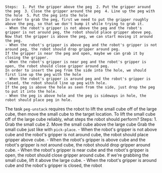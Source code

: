 
    Steps:  1. Put the gripper above the peg  2. Put the gripper around the peg  3. Close the gripper around the peg  4. Line up the peg with the hole  5. Put the peg into the hole
    In order to grab the peg, first we need to put the gripper roughly above the peg, so that we don't bump it while trying to grab it.
    - When the robot's gripper is not above the peg and the robot's gripper is not around peg, the robot should place gripper above peg.
    Now that the gripper is above the peg, we can start moving it around the peg.
    - When the robot's gripper is above peg and the robot's gripper is not around peg, the robot should drop gripper around peg.
    If the gripper is near the peg and open, maybe we can grab it by closing the gripper.
    - When the robot's gripper is near peg and the robot's gripper is open, the robot should close gripper around peg.
    In order to insert the peg from the side into the hole, we should first line up the peg with the hole
    - When the robot's gripper is around peg and the robot's gripper is closed, the robot should line up peg with hole.
    If the peg is above the hole as seen from the side, just drop the peg to put it into the hole.
    - When the peg is above hole and the peg is sideways in hole, the robot should place peg in hole.

The task `peg-unstack` requires the robot to lift the small cube off of the large cube, then move the small cube to the target location.
To lift the small cube off of the large cube reliably, what steps the robot should perform?
    Steps:  1. Grab the small cube  2. Move the small cube above the large cube
    Grab the small cube just like with `pick-place`.
    - When the robot's gripper is not above cube and the robot's gripper is not around cube, the robot should place gripper above cube.
    - When the robot's gripper is above cube and the robot's gripper is not around cube, the robot should drop gripper around cube.
    - When the robot's gripper is near cube and the robot's gripper is open, the robot should close gripper around cube.
    If we're grabbing the small cube, lift it above the large cube.
    - When the robot's gripper is around cube and the robot's gripper is closed, the robot